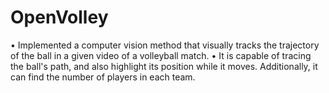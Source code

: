 # OpenVolley
•
Implemented a computer vision method that visually tracks the trajectory of the ball in a given video of a volleyball match.
•
It is capable of tracing the ball's path, and also highlight its position while it moves. Additionally, it can find the number of players in each team.
